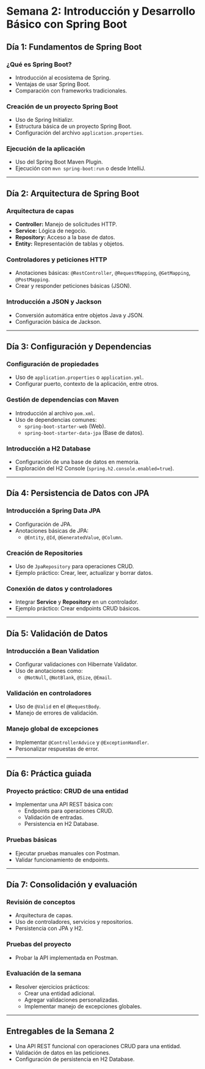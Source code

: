 # Semana 2: Introducción y Desarrollo Básico con Spring Boot

## Día 1: Fundamentos de Spring Boot

### ¿Qué es Spring Boot?
- Introducción al ecosistema de Spring.
- Ventajas de usar Spring Boot.
- Comparación con frameworks tradicionales.

### Creación de un proyecto Spring Boot
- Uso de Spring Initializr.
- Estructura básica de un proyecto Spring Boot.
- Configuración del archivo `application.properties`.

### Ejecución de la aplicación
- Uso del Spring Boot Maven Plugin.
- Ejecución con `mvn spring-boot:run` o desde IntelliJ.

---

## Día 2: Arquitectura de Spring Boot

### Arquitectura de capas
- **Controller:** Manejo de solicitudes HTTP.
- **Service:** Lógica de negocio.
- **Repository:** Acceso a la base de datos.
- **Entity:** Representación de tablas y objetos.

### Controladores y peticiones HTTP
- Anotaciones básicas: `@RestController`, `@RequestMapping`, `@GetMapping`, `@PostMapping`.
- Crear y responder peticiones básicas (JSON).

### Introducción a JSON y Jackson
- Conversión automática entre objetos Java y JSON.
- Configuración básica de Jackson.

---

## Día 3: Configuración y Dependencias

### Configuración de propiedades
- Uso de `application.properties` o `application.yml`.
- Configurar puerto, contexto de la aplicación, entre otros.

### Gestión de dependencias con Maven
- Introducción al archivo `pom.xml`.
- Uso de dependencias comunes:
    - `spring-boot-starter-web` (Web).
    - `spring-boot-starter-data-jpa` (Base de datos).

### Introducción a H2 Database
- Configuración de una base de datos en memoria.
- Exploración del H2 Console (`spring.h2.console.enabled=true`).

---

## Día 4: Persistencia de Datos con JPA

### Introducción a Spring Data JPA
- Configuración de JPA.
- Anotaciones básicas de JPA:
    - `@Entity`, `@Id`, `@GeneratedValue`, `@Column`.

### Creación de Repositories
- Uso de `JpaRepository` para operaciones CRUD.
- Ejemplo práctico: Crear, leer, actualizar y borrar datos.

### Conexión de datos y controladores
- Integrar **Service** y **Repository** en un controlador.
- Ejemplo práctico: Crear endpoints CRUD básicos.

---

## Día 5: Validación de Datos

### Introducción a Bean Validation
- Configurar validaciones con Hibernate Validator.
- Uso de anotaciones como:
    - `@NotNull`, `@NotBlank`, `@Size`, `@Email`.

### Validación en controladores
- Uso de `@Valid` en el `@RequestBody`.
- Manejo de errores de validación.

### Manejo global de excepciones
- Implementar `@ControllerAdvice` y `@ExceptionHandler`.
- Personalizar respuestas de error.

---

## Día 6: Práctica guiada

### Proyecto práctico: CRUD de una entidad
- Implementar una API REST básica con:
    - Endpoints para operaciones CRUD.
    - Validación de entradas.
    - Persistencia en H2 Database.

### Pruebas básicas
- Ejecutar pruebas manuales con Postman.
- Validar funcionamiento de endpoints.

---

## Día 7: Consolidación y evaluación

### Revisión de conceptos
- Arquitectura de capas.
- Uso de controladores, servicios y repositorios.
- Persistencia con JPA y H2.

### Pruebas del proyecto
- Probar la API implementada en Postman.

### Evaluación de la semana
- Resolver ejercicios prácticos:
    - Crear una entidad adicional.
    - Agregar validaciones personalizadas.
    - Implementar manejo de excepciones globales.

---

## Entregables de la Semana 2
- Una API REST funcional con operaciones CRUD para una entidad.
- Validación de datos en las peticiones.
- Configuración de persistencia en H2 Database.
